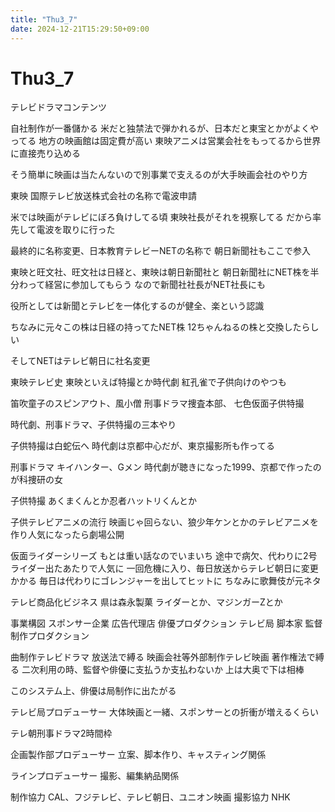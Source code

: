 ```yaml
---
title: "Thu3_7"
date: 2024-12-21T15:29:50+09:00
---
```

# Thu3_7
テレビドラマコンテンツ

自社制作が一番儲かる
米だと独禁法で弾かれるが、日本だと東宝とかがよくやってる
地方の映画館は固定費が高い
東映アニメは営業会社をもってるから世界に直接売り込める

そう簡単に映画は当たんないので別事業で支えるのが大手映画会社のやり方

東映
国際テレビ放送株式会社の名称で電波申請

米では映画がテレビにぼろ負けしてる頃
東映社長がそれを視察してる
だから率先して電波を取りに行った

最終的に名称変更、日本教育テレビーNETの名称で
朝日新聞社もここで参入

東映と旺文社、旺文社は日経と、東映は朝日新聞社と
朝日新聞社にNET株を半分わって経営に参加してもらう
なので新聞社社長がNET社長にも

役所としては新聞とテレビを一体化するのが健全、楽という認識

ちなみに元々この株は日経の持ってたNET株
12ちゃんねるの株と交換したらしい

そしてNETはテレビ朝日に社名変更


東映テレビ史
東映といえば特撮とか時代劇
紅孔雀で子供向けのやつも

笛吹童子のスピンアウト、風小僧
刑事ドラマ捜査本部、
七色仮面子供特撮

時代劇、刑事ドラマ、子供特撮の三本やり

子供特撮は白蛇伝へ
時代劇は京都中心だが、東京撮影所も作ってる

刑事ドラマ
キイハンター、Gメン
時代劇が聴きになった1999、京都で作ったのが科捜研の女

子供特撮
あくまくんとか忍者ハットリくんとか

子供テレビアニメの流行
映画じゃ回らない、狼少年ケンとかのテレビアニメを作り人気になったら劇場公開

仮面ライダーシリーズ
もとは重い話なのでいまいち
途中で病欠、代わりに2号ライダー出たあたりで人気に
一回危機に入り、毎日放送からテレビ朝日に変更かかる
毎日は代わりにゴレンジャーを出してヒットに
ちなみに歌舞伎が元ネタ

テレビ商品化ビジネス
県は森永製菓
ライダーとか、マジンガーZとか

事業構図
スポンサー企業
広告代理店
俳優プロダクション
テレビ局
脚本家
監督
制作プロダクション

曲制作テレビドラマ
放送法で縛る
映画会社等外部制作テレビ映画
著作権法で縛る
二次利用の時、監督や俳優に支払うか支払わないか
上は大奥で下は相棒

このシステム上、俳優は局制作に出たがる

テレビ局プロデューサー
大体映画と一緒、スポンサーとの折衝が増えるくらい

テレ朝刑事ドラマ2時間枠

企画製作部プロデューサー
立案、脚本作り、キャスティング関係

ラインプロデューサー
撮影、編集納品関係

制作協力
CAL、フジテレビ、テレビ朝日、ユニオン映画
撮影協力
NHK
